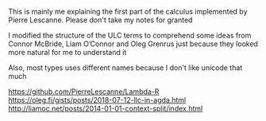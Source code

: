 This is mainly me explaining the first part of the calculus implemented by Pierre Lescanne. Please don't take my notes for granted

I modified the structure of the ULC terms to comprehend some ideas from Connor McBride, Liam O’Connor and Oleg Grenrus just because they looked more natural for me to understand it

Also, most types uses different names because I don't like unicode that much

https://github.com/PierreLescanne/Lambda-R
https://oleg.fi/gists/posts/2018-07-12-llc-in-agda.html
http://liamoc.net/posts/2014-01-01-context-split/index.html